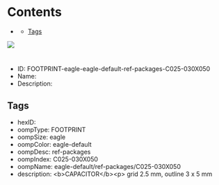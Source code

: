 



Contents
========

* [](#)
	* [Tags](#tags)
  
![][im]
# 

- ID: FOOTPRINT-eagle-eagle-default-ref-packages-C025-030X050
- Name: 
- Description: 

## Tags

- hexID: 
- oompType: FOOTPRINT
- oompSize: eagle
- oompColor: eagle-default
- oompDesc: ref-packages
- oompIndex: C025-030X050
- oompName: eagle-default/ref-packages/C025-030X050
- description: &lt;b&gt;CAPACITOR&lt;/b&gt;&lt;p&gt;&#xD;
grid 2.5 mm, outline 3 x 5 mm



[im]: image.png
